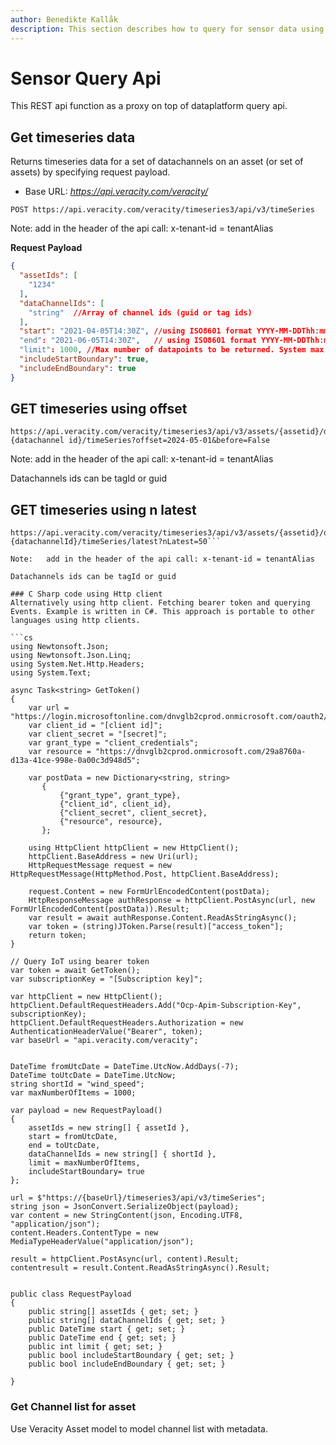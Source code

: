 ```yaml
---
author: Benedikte Kallåk
description: This section describes how to query for sensor data using api
---
```


# Sensor Query Api
This REST api function as a proxy on top of dataplatform query api.

## Get timeseries data
Returns timeseries data for a set of datachannels on an asset (or set of assets) by specifying request payload. 
- Base URL: *https://api.veracity.com/veracity/*

```
POST https://api.veracity.com/veracity/timeseries3/api/v3/timeSeries
```
Note:	add in the header of the api call: x-tenant-id = tenantAlias 

**Request Payload**
```json
{
  "assetIds": [
    "1234"
  ],
  "dataChannelIds": [
    "string"  //Array of channel ids (guid or tag ids)
  ], 
  "start": "2021-04-05T14:30Z", //using ISO8601 format YYYY-MM-DDThh:mm:ss
  "end": "2021-06-05T14:30Z",   // using ISO8601 format YYYY-MM-DDThh:mm:ss
  "limit": 1000, //Max number of datapoints to be returned. System max limit is 200 000.  
  "includeStartBoundary": true,
  "includeEndBoundary": true
}
```
## GET timeseries using offset

```
https://api.veracity.com/veracity/timeseries3/api/v3/assets/{assetid}/dataChannels/
{datachannel id}/timeSeries?offset=2024-05-01&before=False
```

Note:	add in the header of the api call: x-tenant-id = tenantAlias 

Datachannels ids can be tagId or guid

## GET timeseries using n latest

```
https://api.veracity.com/veracity/timeseries3/api/v3/assets/{assetid}/dataChannels/
{datachannelId}/timeSeries/latest?nLatest=50```

Note:	add in the header of the api call: x-tenant-id = tenantAlias 

Datachannels ids can be tagId or guid

### C Sharp code using Http client
Alternatively using http client. Fetching bearer token and querying Events. Example is written in C#. This approach is portable to other languages using http clients.

```cs
using Newtonsoft.Json;
using Newtonsoft.Json.Linq;
using System.Net.Http.Headers;
using System.Text;

async Task<string> GetToken()
{
    var url = "https://login.microsoftonline.com/dnvglb2cprod.onmicrosoft.com/oauth2/token";
    var client_id = "[client id]";
    var client_secret = "[secret]";
    var grant_type = "client_credentials";
    var resource = "https://dnvglb2cprod.onmicrosoft.com/29a8760a-d13a-41ce-998e-0a00c3d948d5";

    var postData = new Dictionary<string, string>
       {
           {"grant_type", grant_type},
           {"client_id", client_id},
           {"client_secret", client_secret},
           {"resource", resource},
       };

    using HttpClient httpClient = new HttpClient();
    httpClient.BaseAddress = new Uri(url);
    HttpRequestMessage request = new HttpRequestMessage(HttpMethod.Post, httpClient.BaseAddress);

    request.Content = new FormUrlEncodedContent(postData);
    HttpResponseMessage authResponse = httpClient.PostAsync(url, new FormUrlEncodedContent(postData)).Result;
    var result = await authResponse.Content.ReadAsStringAsync();
    var token = (string)JToken.Parse(result)["access_token"];
    return token;
}

// Query IoT using bearer token
var token = await GetToken();
var subscriptionKey = "[Subscription key]";

var httpClient = new HttpClient();
httpClient.DefaultRequestHeaders.Add("Ocp-Apim-Subscription-Key", subscriptionKey);
httpClient.DefaultRequestHeaders.Authorization = new AuthenticationHeaderValue("Bearer", token);
var baseUrl = "api.veracity.com/veracity";


DateTime fromUtcDate = DateTime.UtcNow.AddDays(-7);
DateTime toUtcDate = DateTime.UtcNow;
string shortId = "wind_speed";
var maxNumberOfItems = 1000;

var payload = new RequestPayload()
{
    assetIds = new string[] { assetId },
    start = fromUtcDate,
    end = toUtcDate, 
    dataChannelIds = new string[] { shortId },
    limit = maxNumberOfItems,   
    includeStartBoundary= true
};

url = $"https://{baseUrl}/timeseries3/api/v3/timeSeries";
string json = JsonConvert.SerializeObject(payload);
var content = new StringContent(json, Encoding.UTF8, "application/json");
content.Headers.ContentType = new MediaTypeHeaderValue("application/json");

result = httpClient.PostAsync(url, content).Result;
contentresult = result.Content.ReadAsStringAsync().Result;


public class RequestPayload
{
    public string[] assetIds { get; set; }
    public string[] dataChannelIds { get; set; }   
    public DateTime start { get; set; }
    public DateTime end { get; set; }
    public int limit { get; set; }   
    public bool includeStartBoundary { get; set; }
    public bool includeEndBoundary { get; set; }

}
```

### Get Channel list for asset
Use Veracity Asset model to model channel list with metadata.


